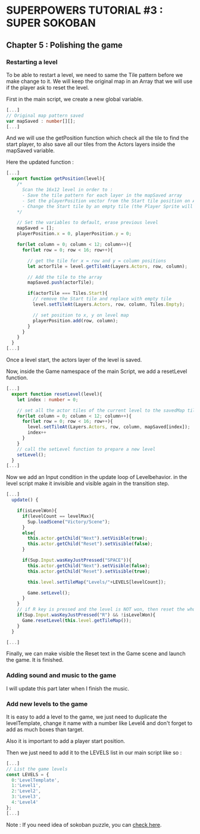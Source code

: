 # SUPERPOWERS TUTORIAL #3 : SUPER SOKOBAN
## Chapter 5 : Polishing the game


### Restarting a level

To be able to restart a level, we need to same the Tile pattern before we make
change to it. We will keep the original map in an Array that we will use if the player ask to reset the level.

First in the main script, we create a new global variable.


```TypeScript
[...]
// Original map pattern saved
var mapSaved : number[][];
[...]
```

And we will use the getPosition function which check all the tile to find the
start player, to also save all our tiles from the Actors layers inside the mapSaved variable.

Here the updated function :

```TypeScript
[...]
  export function getPosition(level){
    /*
      Scan the 16x12 level in order to :
      - Save the tile pattern for each layer in the mapSaved array
      - Set the playerPosition vector from the Start tile position on Actor layer
      - Change the Start tile by an empty tile (the Player Sprite will come instead)
    */

    // Set the variables to default, erase previous level
    mapSaved = [];
    playerPosition.x = 0, playerPosition.y = 0;

    for(let column = 0; column < 12; column++){
      for(let row = 0; row < 16; row++){

        // get the tile for x = row and y = column positions
        let actorTile = level.getTileAt(Layers.Actors, row, column);

        // Add the tile to the array
        mapSaved.push(actorTile);

        if(actorTile === Tiles.Start){
          // remove the Start tile and replace with empty tile
          level.setTileAt(Layers.Actors, row, column, Tiles.Empty);

          // set position to x, y on level map
          playerPosition.add(row, column);
        }
      }
    }
  }
[...]
```

Once a level start, the actors layer of the level is saved.


Now, inside the Game namespace of the main Script, we add a resetLevel function.

```TypeScript
[...]
  export function resetLevel(level){
    let index : number = 0;

    // set all the actor tiles of the current level to the savedMap tile
    for(let column = 0; column < 12; column++){
      for(let row = 0; row < 16; row++){
        level.setTileAt(Layers.Actors, row, column, mapSaved[index]);
        index++
      }
    }
    // call the setLevel function to prepare a new level
    setLevel();
  }
[...]
```

Now we add an Input condition in the update loop of Levelbehavior.
 in the level script make it invisible and visible again in the transition step.


```TypeScript
[...]
  update() {

    if(isLevelWon){
      if(levelCount == levelMax){
        Sup.loadScene("Victory/Scene");
      }
      else{
        this.actor.getChild("Next").setVisible(true);
        this.actor.getChild("Reset").setVisible(false);
      }

      if(Sup.Input.wasKeyJustPressed("SPACE")){
        this.actor.getChild("Next").setVisible(false);
        this.actor.getChild("Reset").setVisible(true);

        this.level.setTileMap("Levels/"+LEVELS[levelCount]);

        Game.setLevel();
      }
    }
    // if R key is pressed and the level is NOT won, then reset the whole level
    if(Sup.Input.wasKeyJustPressed("R") && !isLevelWon){
      Game.resetLevel(this.level.getTileMap());
    }
  }

[...]
```

Finally, we can make visible the Reset text in the Game scene and launch the game. It is finished.


### Adding sound and music to the game

I will update this part later when I finish the music.


### Add new levels to the game

It is easy to add a level to the game, we just need to duplicate the levelTemplate,
change it name with a number like Level4 and don't forget to add as much boxes than target.

Also it is important to add a player start position.

Then we just need to add it to the LEVELS list in our main script like so :

```TypeScript
[...]
// List the game levels
const LEVELS = {
  0:'LevelTemplate',
  1:'Level1',
  2:'Level2',
  3:'Level3',
  4:'Level4'
};
[...]
```

Note : If you need idea of sokoban puzzle, you can [check here](http://sokoban.info/).
